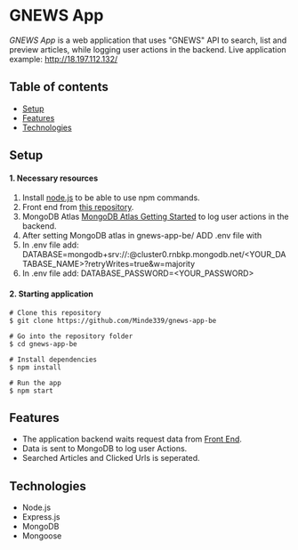 # GNEWS App

_GNEWS App_ is a web application that uses "GNEWS" API to search, list and preview articles, while logging user actions in the backend.
Live application example: http://18.197.112.132/

## Table of contents

- [Setup](#setup)
- [Features](#features)
- [Technologies](#technologies)

## Setup

#### 1. Necessary resources

1. Install [node.js](https://nodejs.org/en/) to be able to use npm commands.
2. Front end from [this repository](https://github.com/Minde339/gnews-app-fe).
3. MongoDB Atlas [MongoDB Atlas Getting Started](https://docs.atlas.mongodb.com/getting-started/) to log user actions in the backend.
4. After setting MongoDB atlas in gnews-app-be/ ADD .env file with
5. In .env file add: DATABASE=mongodb+srv://<USER>:<PASSWORD>@cluster0.rnbkp.mongodb.net/<YOUR_DATABASE_NAME>?retryWrites=true&w=majority
6. In .env file add: DATABASE_PASSWORD=<YOUR_PASSWORD>

#### 2. Starting application

```
# Clone this repository
$ git clone https://github.com/Minde339/gnews-app-be

# Go into the repository folder
$ cd gnews-app-be

# Install dependencies
$ npm install

# Run the app
$ npm start
```

## Features

- The application backend waits request data from [Front End](https://github.com/Minde339/gnews-app-fe).
- Data is sent to MongoDB to log user Actions.
- Searched Articles and Clicked Urls is seperated.

## Technologies

- Node.js
- Express.js
- MongoDB
- Mongoose
